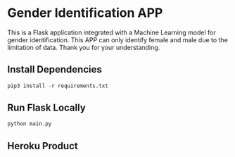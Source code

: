 # Gender Identification APP

This is a Flask application integrated with a Machine Learning model for gender identification. This APP can only identify female and male due to the limitation of data. Thank you for your understanding.

## Install Dependencies

```python
pip3 install -r requirements.txt
```

## Run Flask Locally

```python
python main.py
```

## Heroku Product

